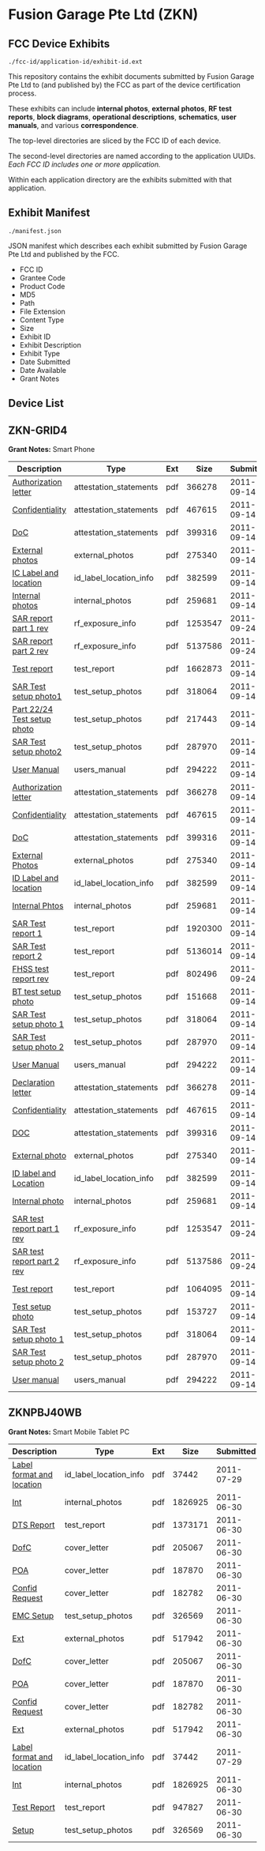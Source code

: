 # Fusion Garage Pte Ltd (ZKN)
## FCC Device Exhibits

```
./fcc-id/application-id/exhibit-id.ext
```

This repository contains the exhibit documents submitted by Fusion Garage Pte Ltd to (and published by) the FCC as part of the device certification process.

These exhibits can include **internal photos**, **external photos**, **RF test reports**, **block diagrams**, **operational descriptions**, **schematics**, **user manuals**, and various **correspondence**.

The top-level directories are sliced by the FCC ID of each device.

The second-level directories are named according to the application UUIDs. *Each FCC ID includes one or more application.*

Within each application directory are the exhibits submitted with that application. 

## Exhibit Manifest

```
./manifest.json
```

JSON manifest which describes each exhibit submitted by Fusion Garage Pte Ltd and published by the FCC.

- FCC ID
- Grantee Code
- Product Code
- MD5
- Path
- File Extension
- Content Type
- Size
- Exhibit ID
- Exhibit Description
- Exhibit Type
- Date Submitted
- Date Available
- Grant Notes

## Device List
## ZKN-GRID4
**Grant Notes:** Smart Phone

| Description | Type | Ext | Size | Submitted | Available |
| ----------- | ---- | --- | ---- | --------- | --------- |
| [Authorization letter](ZKN-GRID4/f6fd62437a92e8b1d3e78a4a4a0dda86/1541631.pdf) | attestation_statements | pdf | 366278 | 2011-09-14 | 2011-09-26 |
| [Confidentiality](ZKN-GRID4/f6fd62437a92e8b1d3e78a4a4a0dda86/1541632.pdf) | attestation_statements | pdf | 467615 | 2011-09-14 | 2011-09-26 |
| [DoC](ZKN-GRID4/f6fd62437a92e8b1d3e78a4a4a0dda86/1541633.pdf) | attestation_statements | pdf | 399316 | 2011-09-14 | 2011-09-26 |
| [External photos](ZKN-GRID4/f6fd62437a92e8b1d3e78a4a4a0dda86/1541634.pdf) | external_photos | pdf | 275340 | 2011-09-14 | 2011-09-26 |
| [IC Label and location](ZKN-GRID4/f6fd62437a92e8b1d3e78a4a4a0dda86/1541636.pdf) | id_label_location_info | pdf | 382599 | 2011-09-14 | 2011-09-26 |
| [Internal photos](ZKN-GRID4/f6fd62437a92e8b1d3e78a4a4a0dda86/1541635.pdf) | internal_photos | pdf | 259681 | 2011-09-14 | 2011-09-26 |
| [SAR report part 1 rev](ZKN-GRID4/f6fd62437a92e8b1d3e78a4a4a0dda86/1548213.pdf) | rf_exposure_info | pdf | 1253547 | 2011-09-24 | 2011-09-26 |
| [SAR report part 2 rev](ZKN-GRID4/f6fd62437a92e8b1d3e78a4a4a0dda86/1548216.pdf) | rf_exposure_info | pdf | 5137586 | 2011-09-24 | 2011-09-26 |
| [Test report](ZKN-GRID4/f6fd62437a92e8b1d3e78a4a4a0dda86/1541638.pdf) | test_report | pdf | 1662873 | 2011-09-14 | 2011-09-26 |
| [SAR Test setup photo1](ZKN-GRID4/f6fd62437a92e8b1d3e78a4a4a0dda86/1541639.pdf) | test_setup_photos | pdf | 318064 | 2011-09-14 | 2011-09-26 |
| [Part 22/24 Test setup photo](ZKN-GRID4/f6fd62437a92e8b1d3e78a4a4a0dda86/1541642.pdf) | test_setup_photos | pdf | 217443 | 2011-09-14 | 2011-09-26 |
| [SAR Test setup photo2](ZKN-GRID4/f6fd62437a92e8b1d3e78a4a4a0dda86/1541643.pdf) | test_setup_photos | pdf | 287970 | 2011-09-14 | 2011-09-26 |
| [User Manual](ZKN-GRID4/f6fd62437a92e8b1d3e78a4a4a0dda86/1541640.pdf) | users_manual | pdf | 294222 | 2011-09-14 | 2011-09-26 |
| [Authorization letter](ZKN-GRID4/d909bb4a1273572061ca1200cd27ac5b/1541631.pdf) | attestation_statements | pdf | 366278 | 2011-09-14 | 2011-09-26 |
| [Confidentiality](ZKN-GRID4/d909bb4a1273572061ca1200cd27ac5b/1541632.pdf) | attestation_statements | pdf | 467615 | 2011-09-14 | 2011-09-26 |
| [DoC](ZKN-GRID4/d909bb4a1273572061ca1200cd27ac5b/1541633.pdf) | attestation_statements | pdf | 399316 | 2011-09-14 | 2011-09-26 |
| [External Photos](ZKN-GRID4/d909bb4a1273572061ca1200cd27ac5b/1541634.pdf) | external_photos | pdf | 275340 | 2011-09-14 | 2011-09-26 |
| [ID Label and location](ZKN-GRID4/d909bb4a1273572061ca1200cd27ac5b/1541636.pdf) | id_label_location_info | pdf | 382599 | 2011-09-14 | 2011-09-26 |
| [Internal Phtos](ZKN-GRID4/d909bb4a1273572061ca1200cd27ac5b/1541635.pdf) | internal_photos | pdf | 259681 | 2011-09-14 | 2011-09-26 |
| [SAR Test report 1](ZKN-GRID4/d909bb4a1273572061ca1200cd27ac5b/1541690.pdf) | test_report | pdf | 1920300 | 2011-09-14 | 2011-09-26 |
| [SAR Test report 2](ZKN-GRID4/d909bb4a1273572061ca1200cd27ac5b/1541691.pdf) | test_report | pdf | 5136014 | 2011-09-14 | 2011-09-26 |
| [FHSS test report rev](ZKN-GRID4/d909bb4a1273572061ca1200cd27ac5b/1548218.pdf) | test_report | pdf | 802496 | 2011-09-24 | 2011-09-26 |
| [BT test setup photo](ZKN-GRID4/d909bb4a1273572061ca1200cd27ac5b/1541692.pdf) | test_setup_photos | pdf | 151668 | 2011-09-14 | 2011-09-26 |
| [SAR Test setup photo 1](ZKN-GRID4/d909bb4a1273572061ca1200cd27ac5b/1541639.pdf) | test_setup_photos | pdf | 318064 | 2011-09-14 | 2011-09-26 |
| [SAR Test setup photo 2](ZKN-GRID4/d909bb4a1273572061ca1200cd27ac5b/1541643.pdf) | test_setup_photos | pdf | 287970 | 2011-09-14 | 2011-09-26 |
| [User Manual](ZKN-GRID4/d909bb4a1273572061ca1200cd27ac5b/1541640.pdf) | users_manual | pdf | 294222 | 2011-09-14 | 2011-09-26 |
| [Declaration letter](ZKN-GRID4/19ee7018895d5a9d40ced32a49d04cb4/1541631.pdf) | attestation_statements | pdf | 366278 | 2011-09-14 | 2011-09-26 |
| [Confidentiality](ZKN-GRID4/19ee7018895d5a9d40ced32a49d04cb4/1541632.pdf) | attestation_statements | pdf | 467615 | 2011-09-14 | 2011-09-26 |
| [DOC](ZKN-GRID4/19ee7018895d5a9d40ced32a49d04cb4/1541633.pdf) | attestation_statements | pdf | 399316 | 2011-09-14 | 2011-09-26 |
| [External photo](ZKN-GRID4/19ee7018895d5a9d40ced32a49d04cb4/1541634.pdf) | external_photos | pdf | 275340 | 2011-09-14 | 2011-09-26 |
| [ID label and Location](ZKN-GRID4/19ee7018895d5a9d40ced32a49d04cb4/1541636.pdf) | id_label_location_info | pdf | 382599 | 2011-09-14 | 2011-09-26 |
| [Internal photo](ZKN-GRID4/19ee7018895d5a9d40ced32a49d04cb4/1541635.pdf) | internal_photos | pdf | 259681 | 2011-09-14 | 2011-09-26 |
| [SAR test report part 1 rev](ZKN-GRID4/19ee7018895d5a9d40ced32a49d04cb4/1548213.pdf) | rf_exposure_info | pdf | 1253547 | 2011-09-24 | 2011-09-26 |
| [SAR test report part 2 rev](ZKN-GRID4/19ee7018895d5a9d40ced32a49d04cb4/1548216.pdf) | rf_exposure_info | pdf | 5137586 | 2011-09-24 | 2011-09-26 |
| [Test report](ZKN-GRID4/19ee7018895d5a9d40ced32a49d04cb4/1541669.pdf) | test_report | pdf | 1064095 | 2011-09-14 | 2011-09-26 |
| [Test setup photo](ZKN-GRID4/19ee7018895d5a9d40ced32a49d04cb4/1541670.pdf) | test_setup_photos | pdf | 153727 | 2011-09-14 | 2011-09-26 |
| [SAR Test setup photo 1](ZKN-GRID4/19ee7018895d5a9d40ced32a49d04cb4/1541639.pdf) | test_setup_photos | pdf | 318064 | 2011-09-14 | 2011-09-26 |
| [SAR Test setup photo 2](ZKN-GRID4/19ee7018895d5a9d40ced32a49d04cb4/1541643.pdf) | test_setup_photos | pdf | 287970 | 2011-09-14 | 2011-09-26 |
| [User manual](ZKN-GRID4/19ee7018895d5a9d40ced32a49d04cb4/1541640.pdf) | users_manual | pdf | 294222 | 2011-09-14 | 2011-09-26 |
## ZKNPBJ40WB
**Grant Notes:** Smart Mobile Tablet PC

| Description | Type | Ext | Size | Submitted | Available |
| ----------- | ---- | --- | ---- | --------- | --------- |
| [Label format and location](ZKNPBJ40WB/e1f210ec9400cb7192161ee8a999394d/1512732.pdf) | id_label_location_info | pdf | 37442 | 2011-07-29 | 2011-07-28 |
| [Int](ZKNPBJ40WB/e1f210ec9400cb7192161ee8a999394d/1493006.pdf) | internal_photos | pdf | 1826925 | 2011-06-30 | 2011-11-30 |
| [DTS Report](ZKNPBJ40WB/e1f210ec9400cb7192161ee8a999394d/1493014.pdf) | test_report | pdf | 1373171 | 2011-06-30 | 2011-07-28 |
| [DofC](ZKNPBJ40WB/e1f210ec9400cb7192161ee8a999394d/1493009.pdf) | cover_letter | pdf | 205067 | 2011-06-30 | 2011-07-28 |
| [POA](ZKNPBJ40WB/e1f210ec9400cb7192161ee8a999394d/1493011.pdf) | cover_letter | pdf | 187870 | 2011-06-30 | 2011-07-28 |
| [Confid Request](ZKNPBJ40WB/e1f210ec9400cb7192161ee8a999394d/1493012.pdf) | cover_letter | pdf | 182782 | 2011-06-30 | 2011-07-28 |
| [EMC Setup](ZKNPBJ40WB/e1f210ec9400cb7192161ee8a999394d/1493008.pdf) | test_setup_photos | pdf | 326569 | 2011-06-30 | 2011-11-30 |
| [Ext](ZKNPBJ40WB/e1f210ec9400cb7192161ee8a999394d/1493005.pdf) | external_photos | pdf | 517942 | 2011-06-30 | 2011-11-30 |
| [DofC](ZKNPBJ40WB/fc429475ba9d969f318909ce5522b1f8/1493009.pdf) | cover_letter | pdf | 205067 | 2011-06-30 | 2011-07-28 |
| [POA](ZKNPBJ40WB/fc429475ba9d969f318909ce5522b1f8/1493011.pdf) | cover_letter | pdf | 187870 | 2011-06-30 | 2011-07-28 |
| [Confid Request](ZKNPBJ40WB/fc429475ba9d969f318909ce5522b1f8/1493012.pdf) | cover_letter | pdf | 182782 | 2011-06-30 | 2011-07-28 |
| [Ext](ZKNPBJ40WB/fc429475ba9d969f318909ce5522b1f8/1493005.pdf) | external_photos | pdf | 517942 | 2011-06-30 | 2011-11-30 |
| [Label format and location](ZKNPBJ40WB/fc429475ba9d969f318909ce5522b1f8/1512732.pdf) | id_label_location_info | pdf | 37442 | 2011-07-29 | 2011-07-28 |
| [Int](ZKNPBJ40WB/fc429475ba9d969f318909ce5522b1f8/1493006.pdf) | internal_photos | pdf | 1826925 | 2011-06-30 | 2011-11-30 |
| [Test Report](ZKNPBJ40WB/fc429475ba9d969f318909ce5522b1f8/1493027.pdf) | test_report | pdf | 947827 | 2011-06-30 | 2011-07-28 |
| [Setup](ZKNPBJ40WB/fc429475ba9d969f318909ce5522b1f8/1493008.pdf) | test_setup_photos | pdf | 326569 | 2011-06-30 | 2011-11-30 |
